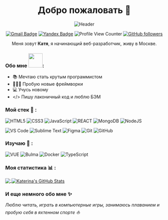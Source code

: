 <h1 align="center"> Добро пожаловать 👋</h1>
<div align="center">
  
  ![Header](https://media.giphy.com/media/LMcB8XospGZO8UQq87/giphy.gif)
</div>  

<div align="center">  

  [![Gmail Badge](https://img.shields.io/badge/-Gmail-c14438?style=flat-square&logo=Gmail&logoColor=white&link=mailto:katelvova@gmail.com)](mailto:katelvova@gmail.com)
  [![Yandex Badge](https://img.shields.io/badge/-Yandex-f7da1e?style=flat-square&logo=Yandexl&logoColor=red&link=mailto:rocketsaladgirl@yandex.ru)](mailto:rocketsaladgirl@yandex.ru)
  ![Profile View Counter](https://komarev.com/ghpvc/?username=rocketsaladgirl)
  [![GitHub followers](https://img.shields.io/github/followers/rocketsaladgirl?label=Follow&style=social)](https://github.com/rocketsaladgirl/?tab=follow)
</div>  

<div align="center">

Меня зовут **Катя**, я начинающий веб-разработчик, живу в Москве.

</div>

### Обо мне <img src="https://github.com/Anmol-Baranwal/Cool-GIFs-For-GitHub/assets/74038190/85cb9521-97c0-4a65-9358-7db8099fac7f" width="45" />:
- 📚 Мечтаю стать крутым программистом
- 👩🏻‍💻 Пробую новые фреймворки
- 💻 Учусь новому
- </> Пишу лаконичный код и люблю БЭМ

### Мой стек 🔧 :
![HTML5](https://img.shields.io/badge/-HTML5-blue?style=flat-circle&logo=html5) ![CSS3](https://img.shields.io/badge/-CSS3-blue?style=flat-circle&logo=css3) ![JavaScript](https://img.shields.io/badge/-JavaScript-blue?style=flat-circle&logo=javascript)
![REACT](https://img.shields.io/badge/-React-blue?style=flat-circle&logo=React) ![MongoDB](https://img.shields.io/badge/-MongoDB-blue?style=flat-circle&logo=MongoDB) ![NodeJS](https://img.shields.io/badge/-NodeJS-blue?style=flat-circle&logo=Nodejs)

![VS Code](https://img.shields.io/badge/-VSCode-blue?style=flat-circle&logo=VSCode) ![Sublime Text](https://img.shields.io/badge/-Sublime%20Text-blue?style=flat-circle&logo=Sublime%20Text) ![Figma](https://img.shields.io/badge/-Figma-blue?style=flat-circle&logo=Figma) ![Git](https://img.shields.io/badge/-Git-blue?style=flat-circle&logo=git) ![GitHub](https://img.shields.io/badge/-GitHub-black?style=flat-circle&logo=GitHub) 

### Изучаю 📖 :
![VUE](https://img.shields.io/badge/-VUE-blue?style=flat-circle&logo=VUE) ![Bulma](https://img.shields.io/badge/-Bulma-blue?style=flat-circle&logo=Bulma) ![Docker](https://img.shields.io/badge/-Docker-blue?style=flat-circle&logo=Docker) ![TypeScript](https://img.shields.io/badge/-TypeScript-black?style=flat-circle&logo=TypeScript)

### Моя статистика 📊 :
<a href="https://github.com/rocketsaladgirl/rocketsaladgirl">
  <img align="center" src="https://github-readme-stats.vercel.app/api/top-langs/?username=rocketsaladgirl&hide=java,tex&title_color=ffffff&text_color=ffffff&icon_color=2bbc8a&bg_color=4682B4&langs_count=3" />
</a>
<a href="https://github.com/rocketsaladgirl/rocketsaladgirl">
  <img align="center" src="https://github-readme-stats.vercel.app/api?username=rocketsaladgirl&show_icons=true&line_height=27&count_private=true&title_color=ffffff&text_color=ffffff&icon_color=2bbc8a&bg_color=4682B4" alt="Katerina's GitHub Stats" />
</a>

### И еще немного обо мне ✨ 
<i>Люблю читать, играть в компьютерные игры, занимаюсь плаванием и пробую себя в яхтенном спорте ⛵</i>
  






  
  
 




<!--
**rocketsaladgirl/rocketsaladgirl** is a ✨ _special_ ✨ repository because its `README.md` (this file) appears on your GitHub profile.

Here are some ideas to get you started:

- 🔭 I’m currently working on ...
- 🌱 I’m currently learning ...
- 👯 I’m looking to collaborate on ...
- 🤔 I’m looking for help with ...
- 💬 Ask me about ...
- 📫 How to reach me: ...
- 😄 Pronouns: ...
- ⚡ Fun fact: ...
-->
